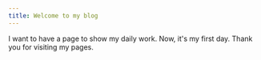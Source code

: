 ```yaml
---
title: Welcome to my blog
---
```

I want to have a page to show my daily work.
Now, it's my first day.
Thank you for visiting my pages.


